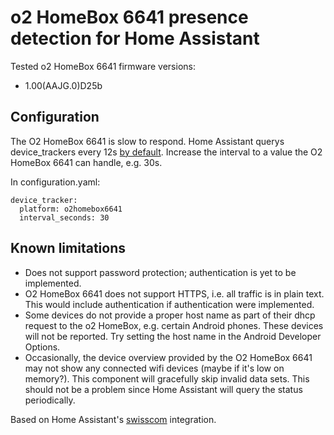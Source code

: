 # o2 HomeBox 6641 presence detection for Home Assistant

Tested o2 HomeBox 6641 firmware versions:
* 1.00(AAJG.0)D25b

## Configuration
The O2 HomeBox 6641 is slow to respond. Home Assistant querys device_trackers every 12s [by default](https://www.home-assistant.io/integrations/device_tracker/#configuring-a-device_tracker-platform). Increase the interval to a value the O2 HomeBox 6641 can handle, e.g. 30s.

In configuration.yaml:
```
device_tracker:
  platform: o2homebox6641
  interval_seconds: 30
```


## Known limitations
* Does not support password protection; authentication is yet to be implemented.
* O2 HomeBox 6641 does not support HTTPS, i.e. all traffic is in plain text. This would include authentication if authentication were implemented.
* Some devices do not provide a proper host name as part of their dhcp request to the o2 HomeBox, e.g. certain Android phones. These devices will not be reported. Try setting the host name in the Android Developer Options.
* Occasionally, the device overview provided by the O2 HomeBox 6641 may not show any connected wifi devices (maybe if it's low on memory?). This component will gracefully skip invalid data sets. This should not be a problem since Home Assistant will query the status periodically.

Based on Home Assistant's [swisscom](https://github.com/home-assistant/core/tree/dev/homeassistant/components/swisscom) integration.
